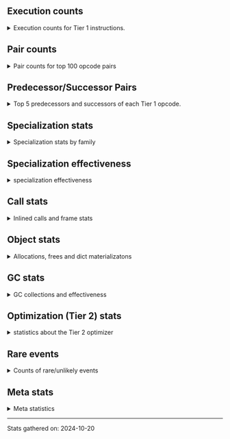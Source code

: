 ## Execution counts

<details>
<summary> Execution counts for Tier 1 instructions. </summary>


The "miss ratio" column shows the percentage of times the instruction
executed that it deoptimized. When this happens, the base unspecialized
instruction is not counted.

<table>
<thead>
<tr>
<th align="left">Name</th>
<th align="right">Base Count</th>
<th align="right">Head Count</th>
<th align="right">Change</th>
</tr>
</thead>
<tbody>
<tr>
<td align="left">JUMP_BACKWARD</td>
<td align="right">38,830,080</td>
<td align="right">5,140</td>
<td align="right">-100.0%</td>
</tr>
<tr>
<td align="left">FOR_ITER_LIST</td>
<td align="right">19,333,080</td>
<td align="right">88,820</td>
<td align="right">-99.5%</td>
</tr>
<tr>
<td align="left">FOR_ITER_RANGE</td>
<td align="right">2,130,060</td>
<td align="right">9,900</td>
<td align="right">-99.5%</td>
</tr>
<tr>
<td align="left">STORE_FAST_LOAD_FAST</td>
<td align="right">3,809,280</td>
<td align="right">42,560</td>
<td align="right">-98.9%</td>
</tr>
<tr>
<td align="left">LOAD_ATTR_INSTANCE_VALUE</td>
<td align="right">614,380</td>
<td align="right">8,100</td>
<td align="right">-98.7%</td>
</tr>
<tr>
<td align="left">STORE_SUBSCR_LIST_INT</td>
<td align="right">614,380</td>
<td align="right">8,100</td>
<td align="right">-98.7%</td>
</tr>
<tr>
<td align="left">TO_BOOL_NONE</td>
<td align="right">1,269,720</td>
<td align="right">18,320</td>
<td align="right">-98.6%</td>
</tr>
<tr>
<td align="left">LIST_APPEND</td>
<td align="right">3,809,280</td>
<td align="right">124,280</td>
<td align="right">-96.7%</td>
</tr>
<tr>
<td align="left">SWAP</td>
<td align="right">2,539,520</td>
<td align="right">84,320</td>
<td align="right">-96.7%</td>
</tr>
<tr>
<td align="left">LOAD_FAST_AND_CLEAR</td>
<td align="right">1,269,760</td>
<td align="right">42,160</td>
<td align="right">-96.7%</td>
</tr>
<tr>
<td align="left">CALL_BUILTIN_CLASS</td>
<td align="right">163,980</td>
<td align="right">8,400</td>
<td align="right">-94.9%</td>
</tr>
<tr>
<td align="left">STORE_ATTR_INSTANCE_VALUE</td>
<td align="right">1,459,960</td>
<td align="right">100,920</td>
<td align="right">-93.1%</td>
</tr>
<tr>
<td align="left">POP_JUMP_IF_NOT_NONE</td>
<td align="right">13,025,280</td>
<td align="right">1,381,240</td>
<td align="right">-89.4%</td>
</tr>
<tr>
<td align="left">FOR_ITER_TUPLE</td>
<td align="right">9,543,580</td>
<td align="right">1,281,740</td>
<td align="right">-86.6%</td>
</tr>
<tr>
<td align="left">FOR_ITER</td>
<td align="right">18,724,740</td>
<td align="right">2,588,840</td>
<td align="right">-86.2%</td>
</tr>
<tr>
<td align="left">CALL_METHOD_DESCRIPTOR_FAST</td>
<td align="right">19,333,000</td>
<td align="right">2,745,100</td>
<td align="right">-85.8%</td>
</tr>
<tr>
<td align="left">UNPACK_SEQUENCE_TWO_TUPLE</td>
<td align="right">13,721,500</td>
<td align="right">2,586,140</td>
<td align="right">-81.2%</td>
</tr>
<tr>
<td align="left">STORE_FAST_STORE_FAST</td>
<td align="right">13,721,600</td>
<td align="right">2,586,240</td>
<td align="right">-81.2%</td>
</tr>
<tr>
<td align="left">PUSH_NULL</td>
<td align="right">79,955,120</td>
<td align="right">16,687,300</td>
<td align="right">-79.1%</td>
</tr>
<tr>
<td align="left">CALL_BUILTIN_FAST</td>
<td align="right">6,348,600</td>
<td align="right">1,343,000</td>
<td align="right">-78.8%</td>
</tr>
<tr>
<td align="left">BUILD_MAP</td>
<td align="right">6,308,080</td>
<td align="right">1,335,440</td>
<td align="right">-78.8%</td>
</tr>
<tr>
<td align="left">CALL_PY_GENERAL</td>
<td align="right">53,292,960</td>
<td align="right">11,674,720</td>
<td align="right">-78.1%</td>
</tr>
<tr>
<td align="left">CALL_TYPE_1</td>
<td align="right">45,629,380</td>
<td align="right">10,225,700</td>
<td align="right">-77.6%</td>
</tr>
<tr>
<td align="left">CONTAINS_OP_SET</td>
<td align="right">45,629,380</td>
<td align="right">10,225,700</td>
<td align="right">-77.6%</td>
</tr>
<tr>
<td align="left">STORE_FAST</td>
<td align="right">142,173,000</td>
<td align="right">37,445,720</td>
<td align="right">-73.7%</td>
</tr>
<tr>
<td align="left">LOAD_ATTR</td>
<td align="right">5,123,940</td>
<td align="right">1,420,240</td>
<td align="right">-72.3%</td>
</tr>
<tr>
<td align="left">LOAD_GLOBAL_MODULE</td>
<td align="right">72,089,660</td>
<td align="right">21,742,540</td>
<td align="right">-69.8%</td>
</tr>
<tr>
<td align="left">LOAD_ATTR_MODULE</td>
<td align="right">7,454,980</td>
<td align="right">2,480,820</td>
<td align="right">-66.7%</td>
</tr>
<tr>
<td align="left">POP_JUMP_IF_TRUE</td>
<td align="right">3,727,380</td>
<td align="right">1,269,980</td>
<td align="right">-65.9%</td>
</tr>
<tr>
<td align="left">CALL_METHOD_DESCRIPTOR_NOARGS</td>
<td align="right">3,768,260</td>
<td align="right">1,315,720</td>
<td align="right">-65.1%</td>
</tr>
<tr>
<td align="left">LOAD_FAST</td>
<td align="right">359,835,360</td>
<td align="right">125,651,500</td>
<td align="right">-65.1%</td>
</tr>
<tr>
<td align="left">LOAD_ATTR_METHOD_NO_DICT</td>
<td align="right">29,449,960</td>
<td align="right">10,409,520</td>
<td align="right">-64.7%</td>
</tr>
<tr>
<td align="left">LOAD_GLOBAL_BUILTIN</td>
<td align="right">94,289,220</td>
<td align="right">33,406,680</td>
<td align="right">-64.6%</td>
</tr>
<tr>
<td align="left">GET_ITER</td>
<td align="right">10,895,600</td>
<td align="right">3,962,640</td>
<td align="right">-63.6%</td>
</tr>
<tr>
<td align="left">CALL_BUILTIN_O</td>
<td align="right">50,093,640</td>
<td align="right">18,417,140</td>
<td align="right">-63.2%</td>
</tr>
<tr>
<td align="left">RESUME_CHECK</td>
<td align="right">65,904,780</td>
<td align="right">24,369,700</td>
<td align="right">-63.0%</td>
</tr>
<tr>
<td align="left">LOAD_FAST_LOAD_FAST</td>
<td align="right">117,760,340</td>
<td align="right">46,144,080</td>
<td align="right">-60.8%</td>
</tr>
<tr>
<td align="left">POP_JUMP_IF_FALSE</td>
<td align="right">80,158,720</td>
<td align="right">31,881,940</td>
<td align="right">-60.2%</td>
</tr>
<tr>
<td align="left">LOAD_CONST</td>
<td align="right">12,904,680</td>
<td align="right">5,239,840</td>
<td align="right">-59.4%</td>
</tr>
<tr>
<td align="left">POP_JUMP_IF_NONE</td>
<td align="right">17,653,780</td>
<td align="right">7,687,020</td>
<td align="right">-56.5%</td>
</tr>
<tr>
<td align="left">BUILD_LIST</td>
<td align="right">8,847,940</td>
<td align="right">3,917,680</td>
<td align="right">-55.7%</td>
</tr>
<tr>
<td align="left">CALL_ISINSTANCE</td>
<td align="right">2,498,500</td>
<td align="right">1,247,100</td>
<td align="right">-50.1%</td>
</tr>
<tr>
<td align="left">CALL_INTRINSIC_1</td>
<td align="right">2,498,800</td>
<td align="right">1,247,400</td>
<td align="right">-50.1%</td>
</tr>
<tr>
<td align="left">LIST_EXTEND</td>
<td align="right">2,498,960</td>
<td align="right">1,247,560</td>
<td align="right">-50.1%</td>
</tr>
<tr>
<td align="left">IS_OP</td>
<td align="right">24,330,240</td>
<td align="right">12,751,420</td>
<td align="right">-47.6%</td>
</tr>
<tr>
<td align="left">RETURN_VALUE</td>
<td align="right">55,747,140</td>
<td align="right">33,227,040</td>
<td align="right">-40.4%</td>
</tr>
<tr>
<td align="left">POP_TOP</td>
<td align="right">32,031,020</td>
<td align="right">19,437,420</td>
<td align="right">-39.3%</td>
</tr>
<tr>
<td align="left">CALL_NON_PY_GENERAL</td>
<td align="right">7,454,980</td>
<td align="right">5,008,480</td>
<td align="right">-32.8%</td>
</tr>
<tr>
<td align="left">JUMP_FORWARD</td>
<td align="right">12,697,620</td>
<td align="right">8,926,120</td>
<td align="right">-29.7%</td>
</tr>
<tr>
<td align="left">TO_BOOL_BOOL</td>
<td align="right">8,847,100</td>
<td align="right">6,344,300</td>
<td align="right">-28.3%</td>
</tr>
<tr>
<td align="left">STORE_SUBSCR_DICT</td>
<td align="right">27,729,600</td>
<td align="right">20,327,460</td>
<td align="right">-26.7%</td>
</tr>
<tr>
<td align="left">BINARY_SUBSCR_DICT</td>
<td align="right">8,888,220</td>
<td align="right">7,621,180</td>
<td align="right">-14.3%</td>
</tr>
<tr>
<td align="left">NOP</td>
<td align="right">8,888,580</td>
<td align="right">7,621,540</td>
<td align="right">-14.3%</td>
</tr>
<tr>
<td align="left">RETURN_CONST</td>
<td align="right">8,929,520</td>
<td align="right">8,929,520</td>
<td align="right">0.0%</td>
</tr>
<tr>
<td align="left">CALL_PY_EXACT_ARGS</td>
<td align="right">8,888,220</td>
<td align="right">8,888,220</td>
<td align="right">0.0%</td>
</tr>
<tr>
<td align="left">LOAD_DEREF</td>
<td align="right">7,578,400</td>
<td align="right">7,578,400</td>
<td align="right">0.0%</td>
</tr>
<tr>
<td align="left">CALL_LIST_APPEND</td>
<td align="right">5,078,980</td>
<td align="right">5,078,980</td>
<td align="right">0.0%</td>
</tr>
<tr>
<td align="left">CHECK_EXC_MATCH</td>
<td align="right">3,809,280</td>
<td align="right">3,809,280</td>
<td align="right">0.0%</td>
</tr>
<tr>
<td align="left">POP_EXCEPT</td>
<td align="right">3,809,280</td>
<td align="right">3,809,280</td>
<td align="right">0.0%</td>
</tr>
<tr>
<td align="left">PUSH_EXC_INFO</td>
<td align="right">3,809,280</td>
<td align="right">3,809,280</td>
<td align="right">0.0%</td>
</tr>
<tr>
<td align="left">CALL_FUNCTION_EX</td>
<td align="right">3,768,800</td>
<td align="right">3,768,800</td>
<td align="right">0.0%</td>
</tr>
<tr>
<td align="left">INTERPRETER_EXIT</td>
<td align="right">2,539,700</td>
<td align="right">2,539,700</td>
<td align="right">0.0%</td>
</tr>
<tr>
<td align="left">MAKE_CELL</td>
<td align="right">2,539,680</td>
<td align="right">2,539,680</td>
<td align="right">0.0%</td>
</tr>
<tr>
<td align="left">BINARY_OP_SUBTRACT_FLOAT</td>
<td align="right">2,457,680</td>
<td align="right">2,457,680</td>
<td align="right">0.0%</td>
</tr>
<tr>
<td align="left">BINARY_OP_ADD_FLOAT</td>
<td align="right">2,457,560</td>
<td align="right">2,457,560</td>
<td align="right">0.0%</td>
</tr>
<tr>
<td align="left">TO_BOOL</td>
<td align="right">1,271,080</td>
<td align="right">1,271,080</td>
<td align="right">0.0%</td>
</tr>
<tr>
<td align="left">COPY_FREE_VARS</td>
<td align="right">1,270,080</td>
<td align="right">1,270,080</td>
<td align="right">0.0%</td>
</tr>
<tr>
<td align="left">BUILD_TUPLE</td>
<td align="right">1,270,000</td>
<td align="right">1,270,000</td>
<td align="right">0.0%</td>
</tr>
<tr>
<td align="left">MAKE_FUNCTION</td>
<td align="right">1,229,120</td>
<td align="right">1,229,120</td>
<td align="right">0.0%</td>
</tr>
<tr>
<td align="left">SET_FUNCTION_ATTRIBUTE</td>
<td align="right">1,228,960</td>
<td align="right">1,228,960</td>
<td align="right">0.0%</td>
</tr>
<tr>
<td align="left">RETURN_GENERATOR</td>
<td align="right">1,228,800</td>
<td align="right">1,228,800</td>
<td align="right">0.0%</td>
</tr>
<tr>
<td align="left">YIELD_VALUE</td>
<td align="right">1,228,800</td>
<td align="right">1,228,800</td>
<td align="right">0.0%</td>
</tr>
<tr>
<td align="left">LOAD_ATTR_CLASS</td>
<td align="right">1,228,780</td>
<td align="right">1,228,780</td>
<td align="right">0.0%</td>
</tr>
<tr>
<td align="left">LOAD_ATTR_METHOD_WITH_VALUES</td>
<td align="right">41,000</td>
<td align="right">41,000</td>
<td align="right">0.0%</td>
</tr>
<tr>
<td align="left">CALL_TUPLE_1</td>
<td align="right">40,940</td>
<td align="right">40,940</td>
<td align="right">0.0%</td>
</tr>
<tr>
<td align="left">CALL</td>
<td align="right">4,000</td>
<td align="right">4,000</td>
<td align="right">0.0%</td>
</tr>
<tr>
<td align="left">LOAD_GLOBAL</td>
<td align="right">3,220</td>
<td align="right">3,220</td>
<td align="right">0.0%</td>
</tr>
<tr>
<td align="left">STORE_SUBSCR</td>
<td align="right">680</td>
<td align="right">680</td>
<td align="right">0.0%</td>
</tr>
<tr>
<td align="left">STORE_NAME</td>
<td align="right">640</td>
<td align="right">640</td>
<td align="right">0.0%</td>
</tr>
<tr>
<td align="left">RESUME</td>
<td align="right">600</td>
<td align="right">600</td>
<td align="right">0.0%</td>
</tr>
<tr>
<td align="left">BINARY_OP</td>
<td align="right">440</td>
<td align="right">440</td>
<td align="right">0.0%</td>
</tr>
<tr>
<td align="left">STORE_ATTR</td>
<td align="right">300</td>
<td align="right">300</td>
<td align="right">0.0%</td>
</tr>
<tr>
<td align="left">BINARY_SUBSCR</td>
<td align="right">200</td>
<td align="right">200</td>
<td align="right">0.0%</td>
</tr>
<tr>
<td align="left">UNPACK_SEQUENCE</td>
<td align="right">200</td>
<td align="right">200</td>
<td align="right">0.0%</td>
</tr>
<tr>
<td align="left">STORE_DEREF</td>
<td align="right">160</td>
<td align="right">160</td>
<td align="right">0.0%</td>
</tr>
<tr>
<td align="left">CALL_ALLOC_AND_ENTER_INIT</td>
<td align="right">120</td>
<td align="right">120</td>
<td align="right">0.0%</td>
</tr>
<tr>
<td align="left">CONTAINS_OP</td>
<td align="right">120</td>
<td align="right">120</td>
<td align="right">0.0%</td>
</tr>
<tr>
<td align="left">EXIT_INIT_CHECK</td>
<td align="right">80</td>
<td align="right">80</td>
<td align="right">0.0%</td>
</tr>
<tr>
<td align="left">LOAD_BUILD_CLASS</td>
<td align="right">80</td>
<td align="right">80</td>
<td align="right">0.0%</td>
</tr>
<tr>
<td align="left">LOAD_LOCALS</td>
<td align="right">80</td>
<td align="right">80</td>
<td align="right">0.0%</td>
</tr>
<tr>
<td align="left">LOAD_NAME</td>
<td align="right">80</td>
<td align="right">80</td>
<td align="right">0.0%</td>
</tr>
<tr>
<td align="left">CALL_BUILTIN_FAST_WITH_KEYWORDS</td>
<td align="right">60</td>
<td align="right">60</td>
<td align="right">0.0%</td>
</tr>
<tr>
<td align="left">ENTER_EXECUTOR</td>
<td align="right"></td>
<td align="right">16,817,800</td>
<td align="right"></td>
</tr>
</tbody>
</table>


</details>

## Pair counts

<details>
<summary> Pair counts for top 100 opcode pairs </summary>


Pairs of specialized operations that deoptimize and are then followed by
the corresponding unspecialized instruction are not counted as pairs.

Not included in comparative output.


</details>

## Predecessor/Successor Pairs

<details>
<summary> Top 5 predecessors and successors of each Tier 1 opcode. </summary>


This does not include the unspecialized instructions that occur after a
specialized instruction deoptimizes.

Not included in comparative output.


</details>

## Specialization stats

<details>
<summary> Specialization stats by family </summary>

### BINARY_OP

<details>
<summary> specialization stats for BINARY_OP family </summary>

<table>
<thead>
<tr>
<th align="left">Kind</th>
<th align="right">Base Count</th>
<th align="right">Base Ratio</th>
<th align="right">Head Count</th>
<th align="right">Head Ratio</th>
<th align="right">Change</th>
</tr>
</thead>
<tbody>
<tr>
<td align="left">
deferred
<details>
<summary>ⓘ</summary>

Lists the number of "deferred" (i.e. not specialized) instructions executed.
</details>
</td>
<td align="right">280</td>
<td align="right">0.0%</td>
<td align="right">280</td>
<td align="right">0.0%</td>
<td align="right">0.0%</td>
</tr>
<tr>
<td align="left">
hit
<details>
<summary>ⓘ</summary>

Specialized instructions that complete.
</details>
</td>
<td align="right">4,915,180</td>
<td align="right">100.0%</td>
<td align="right">4,915,180</td>
<td align="right">100.0%</td>
<td align="right">0.0%</td>
</tr>
<tr>
<td align="left">
miss
<details>
<summary>ⓘ</summary>

Specialized instructions that deopt.
</details>
</td>
<td align="right">60</td>
<td align="right">0.0%</td>
<td align="right">60</td>
<td align="right">0.0%</td>
<td align="right">0.0%</td>
</tr>
</tbody>
</table>

<table>
<thead>
<tr>
<th align="left">Success</th>
<th align="right">Base Count</th>
<th align="right">Base Ratio</th>
<th align="right">Head Count</th>
<th align="right">Head Ratio</th>
<th align="right">Change</th>
</tr>
</thead>
<tbody>
<tr>
<td align="left">Success</td>
<td align="right">120</td>
<td align="right">75.0%</td>
<td align="right">120</td>
<td align="right">75.0%</td>
<td align="right">0.0%</td>
</tr>
<tr>
<td align="left">Failure</td>
<td align="right">40</td>
<td align="right">25.0%</td>
<td align="right">40</td>
<td align="right">25.0%</td>
<td align="right">0.0%</td>
</tr>
</tbody>
</table>

<table>
<thead>
<tr>
<th align="left">Failure kind</th>
<th align="right">Base Count</th>
<th align="right">Base Ratio</th>
<th align="right">Head Count</th>
<th align="right">Head Ratio</th>
<th align="right">Change</th>
</tr>
</thead>
<tbody>
<tr>
<td align="left">multiply different types</td>
<td align="right">40</td>
<td align="right">100.0%</td>
<td align="right">40</td>
<td align="right">100.0%</td>
<td align="right">0.0%</td>
</tr>
</tbody>
</table>


</details>

### BINARY_SUBSCR

<details>
<summary> specialization stats for BINARY_SUBSCR family </summary>

<table>
<thead>
<tr>
<th align="left">Kind</th>
<th align="right">Base Count</th>
<th align="right">Base Ratio</th>
<th align="right">Head Count</th>
<th align="right">Head Ratio</th>
<th align="right">Change</th>
</tr>
</thead>
<tbody>
<tr>
<td align="left">
hit
<details>
<summary>ⓘ</summary>

Specialized instructions that complete.
</details>
</td>
<td align="right">8,888,220</td>
<td align="right">100.0%</td>
<td align="right">7,621,180</td>
<td align="right">100.0%</td>
<td align="right">-14.3%</td>
</tr>
<tr>
<td align="left">
deferred
<details>
<summary>ⓘ</summary>

Lists the number of "deferred" (i.e. not specialized) instructions executed.
</details>
</td>
<td align="right">100</td>
<td align="right">0.0%</td>
<td align="right">100</td>
<td align="right">0.0%</td>
<td align="right">0.0%</td>
</tr>
</tbody>
</table>

<table>
<thead>
<tr>
<th align="left">Success</th>
<th align="right">Base Count</th>
<th align="right">Base Ratio</th>
<th align="right">Head Count</th>
<th align="right">Head Ratio</th>
<th align="right">Change</th>
</tr>
</thead>
<tbody>
<tr>
<td align="left">Success</td>
<td align="right">100</td>
<td align="right">100.0%</td>
<td align="right">100</td>
<td align="right">100.0%</td>
<td align="right">0.0%</td>
</tr>
<tr>
<td align="left">Failure</td>
<td align="right">0</td>
<td align="right">0.0%</td>
<td align="right">0</td>
<td align="right">0.0%</td>
<td align="right"></td>
</tr>
</tbody>
</table>


</details>

### CALL

<details>
<summary> specialization stats for CALL family </summary>

<table>
<thead>
<tr>
<th align="left">Kind</th>
<th align="right">Base Count</th>
<th align="right">Base Ratio</th>
<th align="right">Head Count</th>
<th align="right">Head Ratio</th>
<th align="right">Change</th>
</tr>
</thead>
<tbody>
<tr>
<td align="left">
miss
<details>
<summary>ⓘ</summary>

Specialized instructions that deopt.
</details>
</td>
<td align="right">4,576,280</td>
<td align="right">3.1%</td>
<td align="right">168,860</td>
<td align="right">0.3%</td>
<td align="right">-96.3%</td>
</tr>
<tr>
<td align="left">
hit
<details>
<summary>ⓘ</summary>

Specialized instructions that complete.
</details>
</td>
<td align="right">141,843,640</td>
<td align="right">96.9%</td>
<td align="right">49,310,440</td>
<td align="right">99.7%</td>
<td align="right">-65.2%</td>
</tr>
<tr>
<td align="left">
deferred
<details>
<summary>ⓘ</summary>

Lists the number of "deferred" (i.e. not specialized) instructions executed.
</details>
</td>
<td align="right">2,020</td>
<td align="right">0.0%</td>
<td align="right">2,020</td>
<td align="right">0.0%</td>
<td align="right">0.0%</td>
</tr>
</tbody>
</table>

<table>
<thead>
<tr>
<th align="left">Success</th>
<th align="right">Base Count</th>
<th align="right">Base Ratio</th>
<th align="right">Head Count</th>
<th align="right">Head Ratio</th>
<th align="right">Change</th>
</tr>
</thead>
<tbody>
<tr>
<td align="left">Success</td>
<td align="right">88,300</td>
<td align="right">100.0%</td>
<td align="right">5,140</td>
<td align="right">100.0%</td>
<td align="right">-94.2%</td>
</tr>
<tr>
<td align="left">Failure</td>
<td align="right">0</td>
<td align="right">0.0%</td>
<td align="right">0</td>
<td align="right">0.0%</td>
<td align="right"></td>
</tr>
</tbody>
</table>


</details>

### CONTAINS_OP

<details>
<summary> specialization stats for CONTAINS_OP family </summary>

<table>
<thead>
<tr>
<th align="left">Kind</th>
<th align="right">Base Count</th>
<th align="right">Base Ratio</th>
<th align="right">Head Count</th>
<th align="right">Head Ratio</th>
<th align="right">Change</th>
</tr>
</thead>
<tbody>
<tr>
<td align="left">
hit
<details>
<summary>ⓘ</summary>

Specialized instructions that complete.
</details>
</td>
<td align="right">45,629,380</td>
<td align="right">100.0%</td>
<td align="right">10,225,700</td>
<td align="right">100.0%</td>
<td align="right">-77.6%</td>
</tr>
<tr>
<td align="left">
deferred
<details>
<summary>ⓘ</summary>

Lists the number of "deferred" (i.e. not specialized) instructions executed.
</details>
</td>
<td align="right">60</td>
<td align="right">0.0%</td>
<td align="right">60</td>
<td align="right">0.0%</td>
<td align="right">0.0%</td>
</tr>
</tbody>
</table>

<table>
<thead>
<tr>
<th align="left">Success</th>
<th align="right">Base Count</th>
<th align="right">Base Ratio</th>
<th align="right">Head Count</th>
<th align="right">Head Ratio</th>
<th align="right">Change</th>
</tr>
</thead>
<tbody>
<tr>
<td align="left">Success</td>
<td align="right">60</td>
<td align="right">100.0%</td>
<td align="right">60</td>
<td align="right">100.0%</td>
<td align="right">0.0%</td>
</tr>
<tr>
<td align="left">Failure</td>
<td align="right">0</td>
<td align="right">0.0%</td>
<td align="right">0</td>
<td align="right">0.0%</td>
<td align="right"></td>
</tr>
</tbody>
</table>


</details>

### FOR_ITER

<details>
<summary> specialization stats for FOR_ITER family </summary>

<table>
<thead>
<tr>
<th align="left">Kind</th>
<th align="right">Base Count</th>
<th align="right">Base Ratio</th>
<th align="right">Head Count</th>
<th align="right">Head Ratio</th>
<th align="right">Change</th>
</tr>
</thead>
<tbody>
<tr>
<td align="left">
hit
<details>
<summary>ⓘ</summary>

Specialized instructions that complete.
</details>
</td>
<td align="right">31,006,720</td>
<td align="right">62.3%</td>
<td align="right">1,380,460</td>
<td align="right">34.8%</td>
<td align="right">-95.5%</td>
</tr>
<tr>
<td align="left">
deferred
<details>
<summary>ⓘ</summary>

Lists the number of "deferred" (i.e. not specialized) instructions executed.
</details>
</td>
<td align="right">18,718,960</td>
<td align="right">37.6%</td>
<td align="right">2,587,000</td>
<td align="right">65.2%</td>
<td align="right">-86.2%</td>
</tr>
</tbody>
</table>

<table>
<thead>
<tr>
<th align="left">Success</th>
<th align="right">Base Count</th>
<th align="right">Base Ratio</th>
<th align="right">Head Count</th>
<th align="right">Head Ratio</th>
<th align="right">Change</th>
</tr>
</thead>
<tbody>
<tr>
<td align="left">Failure</td>
<td align="right">5,540</td>
<td align="right">95.8%</td>
<td align="right">1,600</td>
<td align="right">87.0%</td>
<td align="right">-71.1%</td>
</tr>
<tr>
<td align="left">Success</td>
<td align="right">240</td>
<td align="right">4.2%</td>
<td align="right">240</td>
<td align="right">13.0%</td>
<td align="right">0.0%</td>
</tr>
</tbody>
</table>

<table>
<thead>
<tr>
<th align="left">Failure kind</th>
<th align="right">Base Count</th>
<th align="right">Base Ratio</th>
<th align="right">Head Count</th>
<th align="right">Head Ratio</th>
<th align="right">Change</th>
</tr>
</thead>
<tbody>
<tr>
<td align="left">dict items</td>
<td align="right">3,940</td>
<td align="right">71.1%</td>
<td align="right">900</td>
<td align="right">56.2%</td>
<td align="right">-77.2%</td>
</tr>
<tr>
<td align="left">zip</td>
<td align="right">1,600</td>
<td align="right">28.9%</td>
<td align="right">700</td>
<td align="right">43.8%</td>
<td align="right">-56.2%</td>
</tr>
</tbody>
</table>


</details>

### LOAD_ATTR

<details>
<summary> specialization stats for LOAD_ATTR family </summary>

<table>
<thead>
<tr>
<th align="left">Kind</th>
<th align="right">Base Count</th>
<th align="right">Base Ratio</th>
<th align="right">Head Count</th>
<th align="right">Head Ratio</th>
<th align="right">Change</th>
</tr>
</thead>
<tbody>
<tr>
<td align="left">
deferred
<details>
<summary>ⓘ</summary>

Lists the number of "deferred" (i.e. not specialized) instructions executed.
</details>
</td>
<td align="right">5,120,680</td>
<td align="right">11.7%</td>
<td align="right">1,418,020</td>
<td align="right">9.1%</td>
<td align="right">-72.3%</td>
</tr>
<tr>
<td align="left">
hit
<details>
<summary>ⓘ</summary>

Specialized instructions that complete.
</details>
</td>
<td align="right">38,785,920</td>
<td align="right">88.3%</td>
<td align="right">14,165,040</td>
<td align="right">90.9%</td>
<td align="right">-63.5%</td>
</tr>
<tr>
<td align="left">
miss
<details>
<summary>ⓘ</summary>

Specialized instructions that deopt.
</details>
</td>
<td align="right">3,180</td>
<td align="right">0.0%</td>
<td align="right">3,180</td>
<td align="right">0.0%</td>
<td align="right">0.0%</td>
</tr>
</tbody>
</table>

<table>
<thead>
<tr>
<th align="left">Success</th>
<th align="right">Base Count</th>
<th align="right">Base Ratio</th>
<th align="right">Head Count</th>
<th align="right">Head Ratio</th>
<th align="right">Change</th>
</tr>
</thead>
<tbody>
<tr>
<td align="left">Failure</td>
<td align="right">2,620</td>
<td align="right">78.9%</td>
<td align="right">1,580</td>
<td align="right">69.3%</td>
<td align="right">-39.7%</td>
</tr>
<tr>
<td align="left">Success</td>
<td align="right">700</td>
<td align="right">21.1%</td>
<td align="right">700</td>
<td align="right">30.7%</td>
<td align="right">0.0%</td>
</tr>
</tbody>
</table>

<table>
<thead>
<tr>
<th align="left">Failure kind</th>
<th align="right">Base Count</th>
<th align="right">Base Ratio</th>
<th align="right">Head Count</th>
<th align="right">Head Ratio</th>
<th align="right">Change</th>
</tr>
</thead>
<tbody>
<tr>
<td align="left">method</td>
<td align="right">1,720</td>
<td align="right">65.6%</td>
<td align="right">680</td>
<td align="right">43.0%</td>
<td align="right">-60.5%</td>
</tr>
<tr>
<td align="left">overriding descriptor</td>
<td align="right">900</td>
<td align="right">34.4%</td>
<td align="right">900</td>
<td align="right">57.0%</td>
<td align="right">0.0%</td>
</tr>
</tbody>
</table>


</details>

### LOAD_GLOBAL

<details>
<summary> specialization stats for LOAD_GLOBAL family </summary>

<table>
<thead>
<tr>
<th align="left">Kind</th>
<th align="right">Base Count</th>
<th align="right">Base Ratio</th>
<th align="right">Head Count</th>
<th align="right">Head Ratio</th>
<th align="right">Change</th>
</tr>
</thead>
<tbody>
<tr>
<td align="left">
hit
<details>
<summary>ⓘ</summary>

Specialized instructions that complete.
</details>
</td>
<td align="right">166,378,880</td>
<td align="right">100.0%</td>
<td align="right">55,149,220</td>
<td align="right">100.0%</td>
<td align="right">-66.9%</td>
</tr>
<tr>
<td align="left">
deferred
<details>
<summary>ⓘ</summary>

Lists the number of "deferred" (i.e. not specialized) instructions executed.
</details>
</td>
<td align="right">1,620</td>
<td align="right">0.0%</td>
<td align="right">1,620</td>
<td align="right">0.0%</td>
<td align="right">0.0%</td>
</tr>
</tbody>
</table>

<table>
<thead>
<tr>
<th align="left">Success</th>
<th align="right">Base Count</th>
<th align="right">Base Ratio</th>
<th align="right">Head Count</th>
<th align="right">Head Ratio</th>
<th align="right">Change</th>
</tr>
</thead>
<tbody>
<tr>
<td align="left">Success</td>
<td align="right">1,600</td>
<td align="right">100.0%</td>
<td align="right">1,600</td>
<td align="right">100.0%</td>
<td align="right">0.0%</td>
</tr>
<tr>
<td align="left">Failure</td>
<td align="right">0</td>
<td align="right">0.0%</td>
<td align="right">0</td>
<td align="right">0.0%</td>
<td align="right"></td>
</tr>
</tbody>
</table>


</details>

### STORE_ATTR

<details>
<summary> specialization stats for STORE_ATTR family </summary>

<table>
<thead>
<tr>
<th align="left">Kind</th>
<th align="right">Base Count</th>
<th align="right">Base Ratio</th>
<th align="right">Head Count</th>
<th align="right">Head Ratio</th>
<th align="right">Change</th>
</tr>
</thead>
<tbody>
<tr>
<td align="left">
miss
<details>
<summary>ⓘ</summary>

Specialized instructions that deopt.
</details>
</td>
<td align="right">1,383,860</td>
<td align="right">94.8%</td>
<td align="right">24,940</td>
<td align="right">24.6%</td>
<td align="right">-98.2%</td>
</tr>
<tr>
<td align="left">
hit
<details>
<summary>ⓘ</summary>

Specialized instructions that complete.
</details>
</td>
<td align="right">76,100</td>
<td align="right">5.2%</td>
<td align="right">75,980</td>
<td align="right">75.1%</td>
<td align="right">-0.2%</td>
</tr>
<tr>
<td align="left">
deferred
<details>
<summary>ⓘ</summary>

Lists the number of "deferred" (i.e. not specialized) instructions executed.
</details>
</td>
<td align="right">160</td>
<td align="right">0.0%</td>
<td align="right">160</td>
<td align="right">0.2%</td>
<td align="right">0.0%</td>
</tr>
</tbody>
</table>

<table>
<thead>
<tr>
<th align="left">Success</th>
<th align="right">Base Count</th>
<th align="right">Base Ratio</th>
<th align="right">Head Count</th>
<th align="right">Head Ratio</th>
<th align="right">Change</th>
</tr>
</thead>
<tbody>
<tr>
<td align="left">Success</td>
<td align="right">26,240</td>
<td align="right">100.0%</td>
<td align="right">580</td>
<td align="right">100.0%</td>
<td align="right">-97.8%</td>
</tr>
<tr>
<td align="left">Failure</td>
<td align="right">0</td>
<td align="right">0.0%</td>
<td align="right">0</td>
<td align="right">0.0%</td>
<td align="right"></td>
</tr>
</tbody>
</table>


</details>

### STORE_SUBSCR

<details>
<summary> specialization stats for STORE_SUBSCR family </summary>

<table>
<thead>
<tr>
<th align="left">Kind</th>
<th align="right">Base Count</th>
<th align="right">Base Ratio</th>
<th align="right">Head Count</th>
<th align="right">Head Ratio</th>
<th align="right">Change</th>
</tr>
</thead>
<tbody>
<tr>
<td align="left">
hit
<details>
<summary>ⓘ</summary>

Specialized instructions that complete.
</details>
</td>
<td align="right">28,343,980</td>
<td align="right">100.0%</td>
<td align="right">20,335,560</td>
<td align="right">100.0%</td>
<td align="right">-28.3%</td>
</tr>
<tr>
<td align="left">
deferred
<details>
<summary>ⓘ</summary>

Lists the number of "deferred" (i.e. not specialized) instructions executed.
</details>
</td>
<td align="right">340</td>
<td align="right">0.0%</td>
<td align="right">340</td>
<td align="right">0.0%</td>
<td align="right">0.0%</td>
</tr>
</tbody>
</table>

<table>
<thead>
<tr>
<th align="left">Success</th>
<th align="right">Base Count</th>
<th align="right">Base Ratio</th>
<th align="right">Head Count</th>
<th align="right">Head Ratio</th>
<th align="right">Change</th>
</tr>
</thead>
<tbody>
<tr>
<td align="left">Success</td>
<td align="right">340</td>
<td align="right">100.0%</td>
<td align="right">340</td>
<td align="right">100.0%</td>
<td align="right">0.0%</td>
</tr>
<tr>
<td align="left">Failure</td>
<td align="right">0</td>
<td align="right">0.0%</td>
<td align="right">0</td>
<td align="right">0.0%</td>
<td align="right"></td>
</tr>
</tbody>
</table>


</details>

### TO_BOOL

<details>
<summary> specialization stats for TO_BOOL family </summary>

<table>
<thead>
<tr>
<th align="left">Kind</th>
<th align="right">Base Count</th>
<th align="right">Base Ratio</th>
<th align="right">Head Count</th>
<th align="right">Head Ratio</th>
<th align="right">Change</th>
</tr>
</thead>
<tbody>
<tr>
<td align="left">
hit
<details>
<summary>ⓘ</summary>

Specialized instructions that complete.
</details>
</td>
<td align="right">10,116,820</td>
<td align="right">88.8%</td>
<td align="right">6,362,620</td>
<td align="right">83.3%</td>
<td align="right">-37.1%</td>
</tr>
<tr>
<td align="left">
deferred
<details>
<summary>ⓘ</summary>

Lists the number of "deferred" (i.e. not specialized) instructions executed.
</details>
</td>
<td align="right">1,270,080</td>
<td align="right">11.2%</td>
<td align="right">1,270,080</td>
<td align="right">16.6%</td>
<td align="right">0.0%</td>
</tr>
</tbody>
</table>

<table>
<thead>
<tr>
<th align="left">Success</th>
<th align="right">Base Count</th>
<th align="right">Base Ratio</th>
<th align="right">Head Count</th>
<th align="right">Head Ratio</th>
<th align="right">Change</th>
</tr>
</thead>
<tbody>
<tr>
<td align="left">Success</td>
<td align="right">300</td>
<td align="right">30.0%</td>
<td align="right">300</td>
<td align="right">30.0%</td>
<td align="right">0.0%</td>
</tr>
<tr>
<td align="left">Failure</td>
<td align="right">700</td>
<td align="right">70.0%</td>
<td align="right">700</td>
<td align="right">70.0%</td>
<td align="right">0.0%</td>
</tr>
</tbody>
</table>

<table>
<thead>
<tr>
<th align="left">Failure kind</th>
<th align="right">Base Count</th>
<th align="right">Base Ratio</th>
<th align="right">Head Count</th>
<th align="right">Head Ratio</th>
<th align="right">Change</th>
</tr>
</thead>
<tbody>
<tr>
<td align="left">tuple</td>
<td align="right">700</td>
<td align="right">100.0%</td>
<td align="right">700</td>
<td align="right">100.0%</td>
<td align="right">0.0%</td>
</tr>
</tbody>
</table>


</details>

### UNPACK_SEQUENCE

<details>
<summary> specialization stats for UNPACK_SEQUENCE family </summary>

<table>
<thead>
<tr>
<th align="left">Kind</th>
<th align="right">Base Count</th>
<th align="right">Base Ratio</th>
<th align="right">Head Count</th>
<th align="right">Head Ratio</th>
<th align="right">Change</th>
</tr>
</thead>
<tbody>
<tr>
<td align="left">
hit
<details>
<summary>ⓘ</summary>

Specialized instructions that complete.
</details>
</td>
<td align="right">13,721,500</td>
<td align="right">100.0%</td>
<td align="right">2,586,140</td>
<td align="right">100.0%</td>
<td align="right">-81.2%</td>
</tr>
<tr>
<td align="left">
deferred
<details>
<summary>ⓘ</summary>

Lists the number of "deferred" (i.e. not specialized) instructions executed.
</details>
</td>
<td align="right">100</td>
<td align="right">0.0%</td>
<td align="right">100</td>
<td align="right">0.0%</td>
<td align="right">0.0%</td>
</tr>
</tbody>
</table>

<table>
<thead>
<tr>
<th align="left">Success</th>
<th align="right">Base Count</th>
<th align="right">Base Ratio</th>
<th align="right">Head Count</th>
<th align="right">Head Ratio</th>
<th align="right">Change</th>
</tr>
</thead>
<tbody>
<tr>
<td align="left">Success</td>
<td align="right">100</td>
<td align="right">100.0%</td>
<td align="right">100</td>
<td align="right">100.0%</td>
<td align="right">0.0%</td>
</tr>
<tr>
<td align="left">Failure</td>
<td align="right">0</td>
<td align="right">0.0%</td>
<td align="right">0</td>
<td align="right">0.0%</td>
<td align="right"></td>
</tr>
</tbody>
</table>


</details>


</details>

## Specialization effectiveness

<details>
<summary> specialization effectiveness </summary>


All entries are execution counts. Should add up to the total number of
Tier 1 instructions executed.

<table>
<thead>
<tr>
<th align="left">Instructions</th>
<th align="right">Base Count</th>
<th align="right">Base Ratio</th>
<th align="right">Head Count</th>
<th align="right">Head Ratio</th>
<th align="right">Change</th>
</tr>
</thead>
<tbody>
<tr>
<td align="left">
Specialized misses
<details>
<summary>ⓘ</summary>

Specialized instructions, e.g. `LOAD_ATTR_MODULE` that deopt.
</details>
</td>
<td align="right">5,963,380</td>
<td align="right">0.3%</td>
<td align="right">197,120</td>
<td align="right">0.0%</td>
<td align="right">-96.7%</td>
</tr>
<tr>
<td align="left">
Not specialized
<details>
<summary>ⓘ</summary>

Instructions that could be specialized but aren't, e.g. `LOAD_ATTR`, `BINARY_SLICE`.
</details>
</td>
<td align="right">25,128,920</td>
<td align="right">1.4%</td>
<td align="right">5,289,320</td>
<td align="right">0.8%</td>
<td align="right">-79.0%</td>
</tr>
<tr>
<td align="left">
Specialized hits
<details>
<summary>ⓘ</summary>

Specialized instructions, e.g. `LOAD_ATTR_MODULE` that complete.
</details>
</td>
<td align="right">611,782,820</td>
<td align="right">35.1%</td>
<td align="right">213,011,520</td>
<td align="right">32.8%</td>
<td align="right">-65.2%</td>
</tr>
<tr>
<td align="left">
Basic
<details>
<summary>ⓘ</summary>

Instructions that are not and cannot be specialized, e.g. `LOAD_FAST`.
</details>
</td>
<td align="right">1,100,158,580</td>
<td align="right">63.1%</td>
<td align="right">431,006,800</td>
<td align="right">66.4%</td>
<td align="right">-60.8%</td>
</tr>
</tbody>
</table>

### Deferred by instruction

<details>
<summary> Breakdown of deferred (not specialized) instruction counts by family </summary>

<table>
<thead>
<tr>
<th align="left">Name</th>
<th align="right">Base Count</th>
<th align="right">Base Ratio</th>
<th align="right">Head Count</th>
<th align="right">Head Ratio</th>
<th align="right">Change</th>
</tr>
</thead>
<tbody>
<tr>
<td align="left">FOR_ITER</td>
<td align="right">18,718,960</td>
<td align="right">74.5%</td>
<td align="right">2,587,000</td>
<td align="right">49.0%</td>
<td align="right">-86.2%</td>
</tr>
<tr>
<td align="left">LOAD_ATTR</td>
<td align="right">5,120,680</td>
<td align="right">20.4%</td>
<td align="right">1,418,020</td>
<td align="right">26.9%</td>
<td align="right">-72.3%</td>
</tr>
<tr>
<td align="left">TO_BOOL</td>
<td align="right">1,270,080</td>
<td align="right">5.1%</td>
<td align="right">1,270,080</td>
<td align="right">24.1%</td>
<td align="right">0.0%</td>
</tr>
<tr>
<td align="left">CALL</td>
<td align="right">2,020</td>
<td align="right">0.0%</td>
<td align="right">2,020</td>
<td align="right">0.0%</td>
<td align="right">0.0%</td>
</tr>
<tr>
<td align="left">LOAD_GLOBAL</td>
<td align="right">1,620</td>
<td align="right">0.0%</td>
<td align="right">1,620</td>
<td align="right">0.0%</td>
<td align="right">0.0%</td>
</tr>
<tr>
<td align="left">STORE_SUBSCR</td>
<td align="right">340</td>
<td align="right">0.0%</td>
<td align="right">340</td>
<td align="right">0.0%</td>
<td align="right">0.0%</td>
</tr>
<tr>
<td align="left">BINARY_OP</td>
<td align="right">280</td>
<td align="right">0.0%</td>
<td align="right">280</td>
<td align="right">0.0%</td>
<td align="right">0.0%</td>
</tr>
<tr>
<td align="left">STORE_ATTR</td>
<td align="right">160</td>
<td align="right">0.0%</td>
<td align="right">160</td>
<td align="right">0.0%</td>
<td align="right">0.0%</td>
</tr>
<tr>
<td align="left">BINARY_SUBSCR</td>
<td align="right">100</td>
<td align="right">0.0%</td>
<td align="right">100</td>
<td align="right">0.0%</td>
<td align="right">0.0%</td>
</tr>
<tr>
<td align="left">UNPACK_SEQUENCE</td>
<td align="right">100</td>
<td align="right">0.0%</td>
<td align="right">100</td>
<td align="right">0.0%</td>
<td align="right">0.0%</td>
</tr>
</tbody>
</table>


</details>

### Misses by instruction

<details>
<summary> Breakdown of misses (specialized deopts) instruction counts by family </summary>

<table>
<thead>
<tr>
<th align="left">Name</th>
<th align="right">Base Count</th>
<th align="right">Base Ratio</th>
<th align="right">Head Count</th>
<th align="right">Head Ratio</th>
<th align="right">Change</th>
</tr>
</thead>
<tbody>
<tr>
<td align="left">STORE_ATTR_INSTANCE_VALUE</td>
<td align="right">1,383,860</td>
<td align="right">23.2%</td>
<td align="right">24,940</td>
<td align="right">12.6%</td>
<td align="right">-98.2%</td>
</tr>
<tr>
<td align="left">CALL_PY_GENERAL</td>
<td align="right">4,576,240</td>
<td align="right">76.7%</td>
<td align="right">168,820</td>
<td align="right">85.6%</td>
<td align="right">-96.3%</td>
</tr>
<tr>
<td align="left">LOAD_ATTR_METHOD_WITH_VALUES</td>
<td align="right">3,180</td>
<td align="right">0.1%</td>
<td align="right">3,180</td>
<td align="right">1.6%</td>
<td align="right">0.0%</td>
</tr>
<tr>
<td align="left">BINARY_OP_ADD_FLOAT</td>
<td align="right">60</td>
<td align="right">0.0%</td>
<td align="right">60</td>
<td align="right">0.0%</td>
<td align="right">0.0%</td>
</tr>
<tr>
<td align="left">CALL_ALLOC_AND_ENTER_INIT</td>
<td align="right">40</td>
<td align="right">0.0%</td>
<td align="right">40</td>
<td align="right">0.0%</td>
<td align="right">0.0%</td>
</tr>
<tr>
<td align="left">CACHE</td>
<td align="right">0</td>
<td align="right">0.0%</td>
<td align="right">0</td>
<td align="right">0.0%</td>
<td align="right"></td>
</tr>
<tr>
<td align="left">CHECK_EXC_MATCH</td>
<td align="right">0</td>
<td align="right">0.0%</td>
<td align="right">0</td>
<td align="right">0.0%</td>
<td align="right"></td>
</tr>
<tr>
<td align="left">EXIT_INIT_CHECK</td>
<td align="right">0</td>
<td align="right">0.0%</td>
<td align="right">0</td>
<td align="right">0.0%</td>
<td align="right"></td>
</tr>
<tr>
<td align="left">GET_ITER</td>
<td align="right">0</td>
<td align="right">0.0%</td>
<td align="right"></td>
<td align="right"></td>
<td align="right"></td>
</tr>
<tr>
<td align="left">INTERPRETER_EXIT</td>
<td align="right">0</td>
<td align="right">0.0%</td>
<td align="right"></td>
<td align="right"></td>
<td align="right"></td>
</tr>
<tr>
<td align="left">RESUME</td>
<td align="right"></td>
<td align="right"></td>
<td align="right">80</td>
<td align="right">0.0%</td>
<td align="right"></td>
</tr>
<tr>
<td align="left">RESUME_CHECK</td>
<td align="right"></td>
<td align="right"></td>
<td align="right">80</td>
<td align="right">0.0%</td>
<td align="right"></td>
</tr>
</tbody>
</table>


</details>


</details>

## Call stats

<details>
<summary> Inlined calls and frame stats </summary>


This shows what fraction of calls to Python functions are inlined (i.e.
not having a call at the C level) and for those that are not, where the
call comes from.  The various categories overlap.

Also includes the count of frame objects created.

<table>
<thead>
<tr>
<th align="left"></th>
<th align="right">Base Count</th>
<th align="right">Base Ratio</th>
<th align="right">Head Count</th>
<th align="right">Head Ratio</th>
<th align="right">Change</th>
</tr>
</thead>
<tbody>
<tr>
<td align="left">Calls to PyEval_EvalDefault</td>
<td align="right">2,539,700</td>
<td align="right">3.8%</td>
<td align="right">2,539,700</td>
<td align="right">3.8%</td>
<td align="right">0.0%</td>
</tr>
<tr>
<td align="left">Calls to Python functions inlined</td>
<td align="right">64,594,480</td>
<td align="right">96.2%</td>
<td align="right">64,594,480</td>
<td align="right">96.2%</td>
<td align="right">0.0%</td>
</tr>
<tr>
<td align="left">Calls via PyEval_EvalFrame (total)</td>
<td align="right">2,539,700</td>
<td align="right">3.8%</td>
<td align="right">2,539,700</td>
<td align="right">3.8%</td>
<td align="right">0.0%</td>
</tr>
<tr>
<td align="left">Calls via PyEval_EvalFrame (vector)</td>
<td align="right">82,100</td>
<td align="right">0.1%</td>
<td align="right">82,100</td>
<td align="right">0.1%</td>
<td align="right">0.0%</td>
</tr>
<tr>
<td align="left">Calls via PyEval_EvalFrame (generator)</td>
<td align="right">2,457,600</td>
<td align="right">3.7%</td>
<td align="right">2,457,600</td>
<td align="right">3.7%</td>
<td align="right">0.0%</td>
</tr>
<tr>
<td align="left">Calls via PyEval_EvalFrame (legacy)</td>
<td align="right">0</td>
<td align="right">0.0%</td>
<td align="right">0</td>
<td align="right">0.0%</td>
<td align="right"></td>
</tr>
<tr>
<td align="left">Calls via PyEval_EvalFrame (function vectorcall)</td>
<td align="right">82,020</td>
<td align="right">0.1%</td>
<td align="right">82,020</td>
<td align="right">0.1%</td>
<td align="right">0.0%</td>
</tr>
<tr>
<td align="left">Calls via PyEval_EvalFrame (build class)</td>
<td align="right">80</td>
<td align="right">0.0%</td>
<td align="right">80</td>
<td align="right">0.0%</td>
<td align="right">0.0%</td>
</tr>
<tr>
<td align="left">Calls via PyEval_EvalFrame (slot)</td>
<td align="right">0</td>
<td align="right">0.0%</td>
<td align="right">0</td>
<td align="right">0.0%</td>
<td align="right"></td>
</tr>
<tr>
<td align="left">Calls via PyEval_EvalFrame (function ex)</td>
<td align="right">2,499,040</td>
<td align="right">3.7%</td>
<td align="right">2,499,040</td>
<td align="right">3.7%</td>
<td align="right">0.0%</td>
</tr>
<tr>
<td align="left">Calls via PyEval_EvalFrame (api)</td>
<td align="right">0</td>
<td align="right">0.0%</td>
<td align="right">0</td>
<td align="right">0.0%</td>
<td align="right"></td>
</tr>
<tr>
<td align="left">Calls via PyEval_EvalFrame (method)</td>
<td align="right">20</td>
<td align="right">0.0%</td>
<td align="right">20</td>
<td align="right">0.0%</td>
<td align="right">0.0%</td>
</tr>
<tr>
<td align="left">Frame objects created</td>
<td align="right">3,809,280</td>
<td align="right">5.7%</td>
<td align="right">3,809,280</td>
<td align="right">5.7%</td>
<td align="right">0.0%</td>
</tr>
<tr>
<td align="left">Frames pushed</td>
<td align="right">64,676,660</td>
<td align="right">96.3%</td>
<td align="right">64,676,660</td>
<td align="right">96.3%</td>
<td align="right">0.0%</td>
</tr>
</tbody>
</table>


</details>

## Object stats

<details>
<summary> Allocations, frees and dict materializatons </summary>


Below, "allocations" means "allocations that are not from a freelist".
Total allocations = "Allocations from freelist" + "Allocations".

"Inline values" is the number of values arrays inlined into objects.

The cache hit/miss numbers are for the MRO cache, split into dunder and
other names.

<table>
<thead>
<tr>
<th align="left"></th>
<th align="right">Base Count</th>
<th align="right">Base Ratio</th>
<th align="right">Head Count</th>
<th align="right">Head Ratio</th>
<th align="right">Change</th>
</tr>
</thead>
<tbody>
<tr>
<td align="left">Allocations to 4 kbytes</td>
<td align="right">320</td>
<td align="right">0.0%</td>
<td align="right">1,340</td>
<td align="right">0.0%</td>
<td align="right">318.8%</td>
</tr>
<tr>
<td align="left">Method cache dunder misses</td>
<td align="right">738,340</td>
<td align="right"></td>
<td align="right">1,598,472</td>
<td align="right"></td>
<td align="right">116.5%</td>
</tr>
<tr>
<td align="left">Method cache collisions</td>
<td align="right">738,352</td>
<td align="right"></td>
<td align="right">1,598,413</td>
<td align="right"></td>
<td align="right">116.5%</td>
</tr>
<tr>
<td align="left">Interpreter immortal increfs</td>
<td align="right">329,934,500</td>
<td align="right">23.2%</td>
<td align="right">284,853,580</td>
<td align="right">19.9%</td>
<td align="right">-13.7%</td>
</tr>
<tr>
<td align="left">Interpreter immortal decrefs</td>
<td align="right">280,237,100</td>
<td align="right">19.3%</td>
<td align="right">299,640,420</td>
<td align="right">19.7%</td>
<td align="right">6.9%</td>
</tr>
<tr>
<td align="left">Interpreter mortal increfs</td>
<td align="right">741,992,980</td>
<td align="right">52.1%</td>
<td align="right">793,184,400</td>
<td align="right">55.4%</td>
<td align="right">6.9%</td>
</tr>
<tr>
<td align="left">Interpreter mortal decrefs</td>
<td align="right">816,281,440</td>
<td align="right">56.3%</td>
<td align="right">861,780,360</td>
<td align="right">56.6%</td>
<td align="right">5.6%</td>
</tr>
<tr>
<td align="left">Method cache dunder hits</td>
<td align="right">18,108,560</td>
<td align="right"></td>
<td align="right">17,248,428</td>
<td align="right"></td>
<td align="right">-4.7%</td>
</tr>
<tr>
<td align="left">Mortal decrefs</td>
<td align="right">211,810,434</td>
<td align="right">14.6%</td>
<td align="right">217,947,646</td>
<td align="right">14.3%</td>
<td align="right">2.9%</td>
</tr>
<tr>
<td align="left">Method cache misses</td>
<td align="right">423</td>
<td align="right"></td>
<td align="right">430</td>
<td align="right"></td>
<td align="right">1.7%</td>
</tr>
<tr>
<td align="left">Immortal decrefs</td>
<td align="right">141,800,894</td>
<td align="right">9.8%</td>
<td align="right">143,093,058</td>
<td align="right">9.4%</td>
<td align="right">0.9%</td>
</tr>
<tr>
<td align="left">Immortal increfs</td>
<td align="right">182,936,937</td>
<td align="right">12.8%</td>
<td align="right">184,230,389</td>
<td align="right">12.9%</td>
<td align="right">0.7%</td>
</tr>
<tr>
<td align="left">Method cache hits</td>
<td align="right">6,424,497</td>
<td align="right"></td>
<td align="right">6,397,850</td>
<td align="right"></td>
<td align="right">-0.4%</td>
</tr>
<tr>
<td align="left">Mortal increfs</td>
<td align="right">169,812,330</td>
<td align="right">11.9%</td>
<td align="right">170,252,775</td>
<td align="right">11.9%</td>
<td align="right">0.3%</td>
</tr>
<tr>
<td align="left">Frees</td>
<td align="right">88,623,147</td>
<td align="right"></td>
<td align="right">88,626,865</td>
<td align="right"></td>
<td align="right">0.0%</td>
</tr>
<tr>
<td align="left">Allocations from freelist</td>
<td align="right">44,034,800</td>
<td align="right">34.2%</td>
<td align="right">44,035,520</td>
<td align="right">34.2%</td>
<td align="right">0.0%</td>
</tr>
<tr>
<td align="left">Frees to freelist</td>
<td align="right">44,075,480</td>
<td align="right"></td>
<td align="right">44,076,200</td>
<td align="right"></td>
<td align="right">0.0%</td>
</tr>
<tr>
<td align="left">Allocations</td>
<td align="right">84,852,140</td>
<td align="right">65.8%</td>
<td align="right">84,853,420</td>
<td align="right">65.8%</td>
<td align="right">0.0%</td>
</tr>
<tr>
<td align="left">Allocations to 512 bytes</td>
<td align="right">84,851,820</td>
<td align="right">65.8%</td>
<td align="right">84,852,080</td>
<td align="right">65.8%</td>
<td align="right">0.0%</td>
</tr>
<tr>
<td align="left">Allocations over 4 kbytes</td>
<td align="right">0</td>
<td align="right">0.0%</td>
<td align="right">0</td>
<td align="right">0.0%</td>
<td align="right"></td>
</tr>
<tr>
<td align="left">Inline values</td>
<td align="right">1,269,920</td>
<td align="right"></td>
<td align="right">1,269,920</td>
<td align="right"></td>
<td align="right">0.0%</td>
</tr>
<tr>
<td align="left">Materialize dict (on request)</td>
<td align="right">1,269,920</td>
<td align="right">100.0%</td>
<td align="right">1,269,920</td>
<td align="right">100.0%</td>
<td align="right">0.0%</td>
</tr>
<tr>
<td align="left">Materialize dict (new key)</td>
<td align="right">0</td>
<td align="right">0.0%</td>
<td align="right">0</td>
<td align="right">0.0%</td>
<td align="right"></td>
</tr>
<tr>
<td align="left">Materialize dict (too big)</td>
<td align="right">0</td>
<td align="right">0.0%</td>
<td align="right">0</td>
<td align="right">0.0%</td>
<td align="right"></td>
</tr>
<tr>
<td align="left">Materialize dict (str subclass)</td>
<td align="right">0</td>
<td align="right">0.0%</td>
<td align="right">0</td>
<td align="right">0.0%</td>
<td align="right"></td>
</tr>
</tbody>
</table>


</details>

## GC stats

<details>
<summary> GC collections and effectiveness </summary>


Collected/visits gives some measure of efficiency.

<table>
<thead>
<tr>
<th align="right">Generation</th>
<th align="right">Base Collections</th>
<th align="right">Base Objects collected</th>
<th align="right">Base Object visits</th>
<th align="right">Head Collections</th>
<th align="right">Head Objects collected</th>
<th align="right">Head Object visits</th>
</tr>
</thead>
<tbody>
<tr>
<td align="right">0</td>
<td align="right">0</td>
<td align="right">0</td>
<td align="right">0</td>
<td align="right">0</td>
<td align="right">0</td>
<td align="right">0</td>
</tr>
<tr>
<td align="right">1</td>
<td align="right">20</td>
<td align="right">3,840</td>
<td align="right">209,000</td>
<td align="right">20</td>
<td align="right">3,840</td>
<td align="right">211,500</td>
</tr>
<tr>
<td align="right">2</td>
<td align="right">0</td>
<td align="right">0</td>
<td align="right">0</td>
<td align="right">0</td>
<td align="right">0</td>
<td align="right">0</td>
</tr>
</tbody>
</table>


</details>

## Optimization (Tier 2) stats

<details>
<summary> statistics about the Tier 2 optimizer </summary>


</details>

## Rare events

<details>
<summary> Counts of rare/unlikely events </summary>

<table>
<thead>
<tr>
<th align="left">Event</th>
<th align="right">Base Count</th>
<th align="right">Head Count</th>
<th align="right">Change</th>
</tr>
</thead>
<tbody>
<tr>
<td align="left">
set class
<details>
<summary>ⓘ</summary>

Setting an object's class, `obj.__class__ = ...`
</details>
</td>
<td align="right">0</td>
<td align="right">0</td>
<td align="right"></td>
</tr>
<tr>
<td align="left">
set bases
<details>
<summary>ⓘ</summary>

Setting the bases of a class, `cls.__bases__ = ...`
</details>
</td>
<td align="right">0</td>
<td align="right">0</td>
<td align="right"></td>
</tr>
<tr>
<td align="left">
set eval frame func
<details>
<summary>ⓘ</summary>

Setting the PEP 523 frame eval function `_PyInterpreterState_SetFrameEvalFunc()`
</details>
</td>
<td align="right">0</td>
<td align="right">0</td>
<td align="right"></td>
</tr>
<tr>
<td align="left">
builtin dict
<details>
<summary>ⓘ</summary>

Modifying the builtins, `__builtins__.__dict__[var] = ...`
</details>
</td>
<td align="right">0</td>
<td align="right">0</td>
<td align="right"></td>
</tr>
<tr>
<td align="left">
func modification
<details>
<summary>ⓘ</summary>

Modifying a function, e.g. `func.__defaults__ = ...`, etc.
</details>
</td>
<td align="right">0</td>
<td align="right">0</td>
<td align="right"></td>
</tr>
<tr>
<td align="left">
watched dict modification
<details>
<summary>ⓘ</summary>

A watched dict has been modified
</details>
</td>
<td align="right">0</td>
<td align="right">0</td>
<td align="right"></td>
</tr>
<tr>
<td align="left">
watched globals modification
<details>
<summary>ⓘ</summary>

A watched `globals()` dict has been modified
</details>
</td>
<td align="right">0</td>
<td align="right">0</td>
<td align="right"></td>
</tr>
</tbody>
</table>


</details>

## Meta stats

<details>
<summary> Meta statistics </summary>

<table>
<thead>
<tr>
<th align="left"></th>
<th align="right">Base Count</th>
<th align="right">Head Count</th>
<th align="right">Change</th>
</tr>
</thead>
<tbody>
<tr>
<td align="left">Number of data files</td>
<td align="right">60</td>
<td align="right">60</td>
<td align="right">0.0%</td>
</tr>
</tbody>
</table>


</details>

---
Stats gathered on: 2024-10-20
